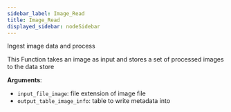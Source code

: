 ```yaml
---
sidebar_label: Image_Read
title: Image_Read
displayed_sidebar: nodeSidebar
---
```


Ingest image data and process

This Function takes an image as input and stores a set of processed images to the data store

**Arguments**:

- `input_file_image`: file extension of image file
- `output_table_image_info`: table to write metadata into

